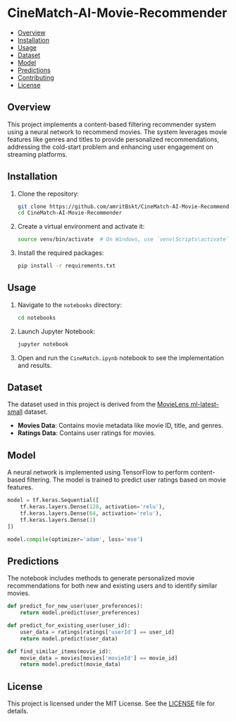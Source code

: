 # CineMatch-AI-Movie-Recommender

- [Overview](#overview)
- [Installation](#installation)
- [Usage](#usage)
- [Dataset](#dataset)
- [Model](#model)
- [Predictions](#predictions)
- [Contributing](#contributing)
- [License](#license)


## Overview

This project implements a content-based filtering recommender system using a neural network to recommend movies. The system leverages movie features like genres and titles to provide personalized recommendations, addressing the cold-start problem and enhancing user engagement on streaming platforms.


## Installation

1. Clone the repository:
    ```bash
    git clone https://github.com/amritBskt/CineMatch-AI-Movie-Recommender.git
    cd CineMatch-AI-Movie-Recommender
    ```

2. Create a virtual environment and activate it:
    ```bash
    source venv/bin/activate  # On Windows, use `venv\Scripts\activate`
    ```

3. Install the required packages:
    ```bash
    pip install -r requirements.txt
    ```

## Usage

1. Navigate to the `notebooks` directory:
    ```bash
    cd notebooks
    ```

2. Launch Jupyter Notebook:
    ```bash
    jupyter notebook
    ```

3. Open and run the `CineMatch.ipynb` notebook to see the implementation and results.

## Dataset

The dataset used in this project is derived from the [MovieLens ml-latest-small](https://grouplens.org/datasets/movielens/latest/) dataset.

- **Movies Data**: Contains movie metadata like movie ID, title, and genres.
- **Ratings Data**: Contains user ratings for movies.

## Model

A neural network is implemented using TensorFlow to perform content-based filtering. The model is trained to predict user ratings based on movie features.

```python
model = tf.keras.Sequential([
    tf.keras.layers.Dense(128, activation='relu'),
    tf.keras.layers.Dense(64, activation='relu'),
    tf.keras.layers.Dense(1)
])

model.compile(optimizer='adam', loss='mse')
```

## Predictions

The notebook includes methods to generate personalized movie recommendations for both new and existing users and to identify similar movies.

```python
def predict_for_new_user(user_preferences):
    return model.predict(user_preferences)

def predict_for_existing_user(user_id):
    user_data = ratings[ratings['userId'] == user_id]
    return model.predict(user_data)

def find_similar_items(movie_id):
    movie_data = movies[movies['movieId'] == movie_id]
    return model.predict(movie_data)
```

## License

This project is licensed under the MIT License. See the [LICENSE](LICENSE) file for details.
